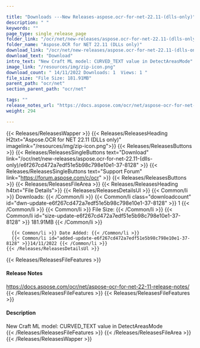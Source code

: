 ```yaml
---

title: "Downloads ---New Releases-aspose.ocr-for-net-22.11-(dlls-only)"
description: " "
keywords: ""
page_type: single_release_page
folder_link: "/ocr/net/new-releases/aspose.ocr-for-net-22.11-(dlls-only)/"
folder_name: "Aspose.OCR for NET 22.11 (DLLs only)"
download_link: "/ocr/net/new-releases/aspose.ocr-for-net-22.11-(dlls-only)/e6f267cd472a7edf51e5b98c798e10e1-37-8128"
download_text: "Download"
intro_text: "New Craft ML model: CURVED_TEXT value in DetectAreasMode"
image_link: "/resources/img/zip-icon.png"
download_count: " 14/11/2022 Downloads: 1  Views: 1 "
file_size: "File Size: 181.91MB"
parent_path: "ocr/net"
section_parent_path: "ocr/net"

tags: ""
release_notes_url: "https://docs.aspose.com/ocr/net/aspose-ocr-for-net-22-11-release-notes/"
weight: 294

---
```


{{< Releases/ReleasesWapper >}}
  {{< Releases/ReleasesHeading H2txt="Aspose.OCR for NET 22.11 (DLLs only)" imagelink="/resources/img/zip-icon.png">}}
  {{< Releases/ReleasesButtons >}}
    {{< Releases/ReleasesSingleButtons text="Download" link="/ocr/net/new-releases/aspose.ocr-for-net-22.11-(dlls-only)/e6f267cd472a7edf51e5b98c798e10e1-37-8128" >}}
    {{< Releases/ReleasesSingleButtons text="Support Forum" link="https://forum.aspose.com/c/ocr" >}}
  {{< Releases/ReleasesButtons >}}
  {{< Releases/ReleasesFileArea >}}
    {{< Releases/ReleasesHeading h4txt="File Details">}}
    {{< Releases/ReleasesDetailsUl >}}
      {{< Common/li >}} Downloads: {{< /Common/li >}}
      {{< Common/li class="downloadcount" id="dwn-update-e6f267cd472a7edf51e5b98c798e10e1-37-8128" >}} 1 {{< /Common/li >}}
      {{< Common/li >}} File Size: {{< /Common/li >}}
      {{< Common/li id="size-update-e6f267cd472a7edf51e5b98c798e10e1-37-8128" >}} 181.91MB {{< /Common/li >}}

      {{< Common/li >}} Date Added: {{< /Common/li >}}
      {{< Common/li id="added-update-e6f267cd472a7edf51e5b98c798e10e1-37-8128" >}}14/11/2022 {{< /Common/li >}}
    {{< /Releases/ReleasesDetailsUl >}}

  {{< Releases/ReleasesFileFeatures >}}
      <h4>Release Notes</h4><div><a href='https://docs.aspose.com/ocr/net/aspose-ocr-for-net-22-11-release-notes/'>https://docs.aspose.com/ocr/net/aspose-ocr-for-net-22-11-release-notes/</a></div>
  {{< /Releases/ReleasesFileFeatures >}}
  {{< Releases/ReleasesFileFeatures >}}
      <h4>Description</h4><div class="HTMLDescription">New Craft ML model: CURVED_TEXT value in DetectAreasMode</div>
  {{< /Releases/ReleasesFileFeatures >}}
 {{< /Releases/ReleasesFileArea >}}
{{< /Releases/ReleasesWapper >}}


